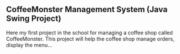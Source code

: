 ## CoffeeMonster Management System (Java Swing Project)

Here my first project in the school for managing a coffee shop called CoffeeMonster. This project will help the coffee shop manage orders, display the menu...
